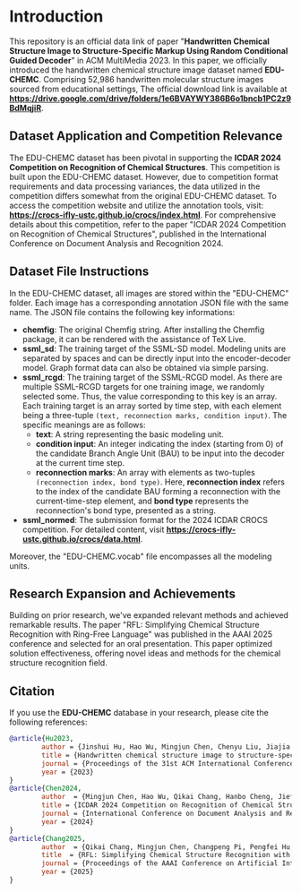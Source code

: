 # Introduction
This repository is an official data link of paper "**Handwritten Chemical Structure Image to Structure-Specific Markup Using Random Conditional Guided Decoder**" in ACM MultiMedia 2023. In this paper, we officially introduced the handwritten chemical structure image dataset named **EDU-CHEMC**. Comprising 52,986 handwritten molecular structure images sourced from educational settings, The official download link is available at **https://drive.google.com/drive/folders/1e6BVAYWY386B6o1bncb1PC2z9BdMqjiR**.

## Dataset Application and Competition Relevance
The EDU-CHEMC dataset has been pivotal in supporting the **ICDAR 2024 Competition on Recognition of Chemical Structures**. This competition is built upon the EDU-CHEMC dataset. However, due to competition format requirements and data processing variances, the data utilized in the competition differs somewhat from the original EDU-CHEMC dataset. To access the competition website and utilize the annotation tools, visit: **https://crocs-ifly-ustc.github.io/crocs/index.html**. For comprehensive details about this competition, refer to the paper "ICDAR 2024 Competition on Recognition of Chemical Structures", published in the International Conference on Document Analysis and Recognition 2024.

## Dataset File Instructions
In the EDU-CHEMC dataset, all images are stored within the "EDU-CHEMC" folder. Each image has a corresponding annotation JSON file with the same name. The JSON file contains the following key informations:
- **chemfig**: The original Chemfig string. After installing the Chemfig package, it can be rendered with the assistance of TeX Live.
- **ssml_sd**: The training target of the SSML-SD model. Modeling units are separated by spaces and can be directly input into the encoder-decoder model. Graph format data can also be obtained via simple parsing.
- **ssml_rcgd**: The training target of the SSML-RCGD model. As there are multiple SSML-RCGD targets for one training image, we randomly selected some. Thus, the value corresponding to this key is an array. Each training target is an array sorted by time step, with each element being a three-tuple `(text, reconnection marks, condition input)`. The specific meanings are as follows:
    - **text**: A string representing the basic modeling unit.
    - **condition input**: An integer indicating the index (starting from 0) of the candidate Branch Angle Unit (BAU) to be input into the decoder at the current time step.
    - **reconnection marks**: An array with elements as two-tuples `(reconnection index, bond type)`. Here, **reconnection index** refers to the index of the candidate BAU forming a reconnection with the current-time-step element, and **bond type** represents the reconnection's bond type, presented as a string.
- **ssml_normed**: The submission format for the 2024 ICDAR CROCS competition. For detailed content, visit **https://crocs-ifly-ustc.github.io/crocs/data.html**.

Moreover, the "EDU-CHEMC.vocab" file encompasses all the modeling units.

## Research Expansion and Achievements
Building on prior research, we've expanded relevant methods and achieved remarkable results. The paper "RFL: Simplifying Chemical Structure Recognition with Ring-Free Language" was published in the AAAI 2025 conference and selected for an oral presentation. This paper optimized solution effectiveness, offering novel ideas and methods for the chemical structure recognition field.

## Citation
If you use the **EDU-CHEMC** database in your research, please cite the following references:
```bibtex
@article{Hu2023,  
        author = {Jinshui Hu, Hao Wu, Mingjun Chen, Chenyu Liu, Jiajia Wu, Shi Yin, Baocai Yin, Bing Yin, Cong Liu, Jun Du, Lirong Dai}, 
        title = {Handwritten chemical structure image to structure-specific markup using random conditional guided decoder},  
        journal = {Proceedings of the 31st ACM International Conference on Multimedia},  
        year = {2023}
}  
@article{Chen2024, 
        author  = {Mingjun Chen, Hao Wu, Qikai Chang, Hanbo Cheng, Jiefeng Ma, Pengfei Hu, Zhenrong Zhang, Chenyu Liu, Changpeng Pi, Jinshui Hu, Baocai Yin, Bing Yin, Cong Liu, Jun Du}, 
        title = {ICDAR 2024 Competition on Recognition of Chemical Structures},  
        journal = {International Conference on Document Analysis and Recognition},  
        year = {2024}
}  
@article{Chang2025,
        author  = {Qikai Chang, Mingjun Chen, Changpeng Pi, Pengfei Hu, Zhenrong Zhang, Jiefeng Ma, Jun Du, Baocai Yin, Jinshui Hu}, 
        title  = {RFL: Simplifying Chemical Structure Recognition with Ring-Free Language},  
        journal = {Proceedings of the AAAI Conference on Artificial Intelligence},  
        year = {2025}
}  
``` 
